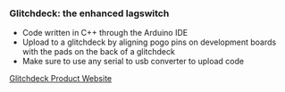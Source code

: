 ### Glitchdeck: the enhanced lagswitch

- Code written in C++ through the Arduino IDE
- Upload to a glitchdeck by aligning pogo pins on development boards with the pads on the back of a glitchdeck
- Make sure to use any serial to usb converter to upload code

[Glitchdeck Product Website](http://glitchdeck.com "Glitchdeck Product Website")
